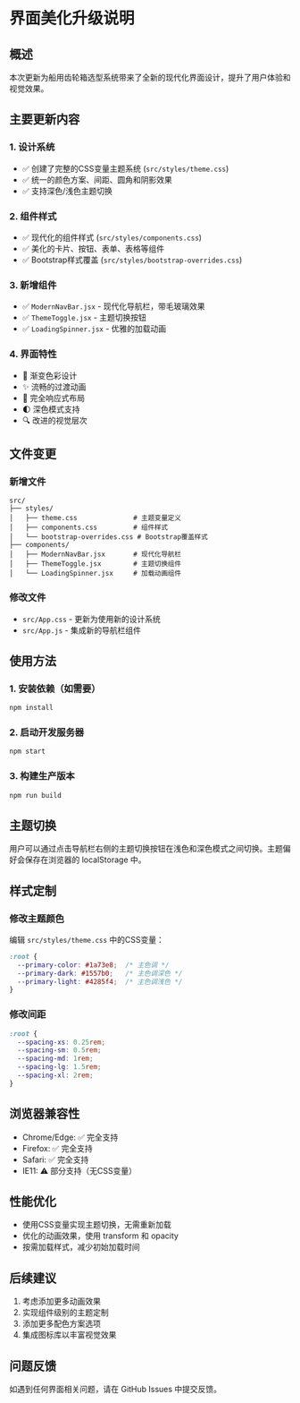 # 界面美化升级说明

## 概述

本次更新为船用齿轮箱选型系统带来了全新的现代化界面设计，提升了用户体验和视觉效果。

## 主要更新内容

### 1. 设计系统
- ✅ 创建了完整的CSS变量主题系统 (`src/styles/theme.css`)
- ✅ 统一的颜色方案、间距、圆角和阴影效果
- ✅ 支持深色/浅色主题切换

### 2. 组件样式
- ✅ 现代化的组件样式 (`src/styles/components.css`)
- ✅ 美化的卡片、按钮、表单、表格等组件
- ✅ Bootstrap样式覆盖 (`src/styles/bootstrap-overrides.css`)

### 3. 新增组件
- ✅ `ModernNavBar.jsx` - 现代化导航栏，带毛玻璃效果
- ✅ `ThemeToggle.jsx` - 主题切换按钮
- ✅ `LoadingSpinner.jsx` - 优雅的加载动画

### 4. 界面特性
- 🎨 渐变色彩设计
- ✨ 流畅的过渡动画
- 📱 完全响应式布局
- 🌓 深色模式支持
- 🔍 改进的视觉层次

## 文件变更

### 新增文件
```
src/
├── styles/
│   ├── theme.css              # 主题变量定义
│   ├── components.css         # 组件样式
│   └── bootstrap-overrides.css # Bootstrap覆盖样式
├── components/
│   ├── ModernNavBar.jsx       # 现代化导航栏
│   ├── ThemeToggle.jsx        # 主题切换组件
│   └── LoadingSpinner.jsx     # 加载动画组件
```

### 修改文件
- `src/App.css` - 更新为使用新的设计系统
- `src/App.js` - 集成新的导航栏组件

## 使用方法

### 1. 安装依赖（如需要）
```bash
npm install
```

### 2. 启动开发服务器
```bash
npm start
```

### 3. 构建生产版本
```bash
npm run build
```

## 主题切换

用户可以通过点击导航栏右侧的主题切换按钮在浅色和深色模式之间切换。主题偏好会保存在浏览器的 localStorage 中。

## 样式定制

### 修改主题颜色
编辑 `src/styles/theme.css` 中的CSS变量：
```css
:root {
  --primary-color: #1a73e8;  /* 主色调 */
  --primary-dark: #1557b0;   /* 主色调深色 */
  --primary-light: #4285f4;  /* 主色调浅色 */
}
```

### 修改间距
```css
:root {
  --spacing-xs: 0.25rem;
  --spacing-sm: 0.5rem;
  --spacing-md: 1rem;
  --spacing-lg: 1.5rem;
  --spacing-xl: 2rem;
}
```

## 浏览器兼容性

- Chrome/Edge: ✅ 完全支持
- Firefox: ✅ 完全支持
- Safari: ✅ 完全支持
- IE11: ⚠️ 部分支持（无CSS变量）

## 性能优化

- 使用CSS变量实现主题切换，无需重新加载
- 优化的动画效果，使用 transform 和 opacity
- 按需加载样式，减少初始加载时间

## 后续建议

1. 考虑添加更多动画效果
2. 实现组件级别的主题定制
3. 添加更多配色方案选项
4. 集成图标库以丰富视觉效果

## 问题反馈

如遇到任何界面相关问题，请在 GitHub Issues 中提交反馈。